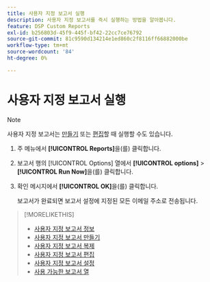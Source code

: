 ```yaml
---
title: 사용자 지정 보고서 실행
description: 사용자 지정 보고서를 즉시 실행하는 방법을 알아봅니다.
feature: DSP Custom Reports
exl-id: b256803d-45f9-445f-bf42-22cc7ce76792
source-git-commit: 81c9590d134214e1ed860c2f8116ff66882000be
workflow-type: tm+mt
source-wordcount: '84'
ht-degree: 0%

---
```


# 사용자 지정 보고서 실행

>[!NOTE]
>
>사용자 지정 보고서는 [만들기](report-create.md) 또는 [편집](report-edit.md)할 때 실행할 수도 있습니다.

1. 주 메뉴에서 **[!UICONTROL Reports]**&#x200B;을(를) 클릭합니다.

1. 보고서 행의 [!UICONTROL Options] 열에서 **[!UICONTROL options]** > **[!UICONTROL Run Now]**&#x200B;을(를) 클릭합니다.

1. 확인 메시지에서 **[!UICONTROL OK]**&#x200B;을(를) 클릭합니다.

   보고서가 완료되면 보고서 설정에 지정된 모든 이메일 주소로 전송됩니다.

>[!MORELIKETHIS]
>
>* [사용자 지정 보고서 정보](/help/dsp/reports/report-about.md)
>* [사용자 지정 보고서 만들기](/help/dsp/reports/report-create.md)
>* [사용자 지정 보고서 복제](/help/dsp/reports/report-copy.md)
>* [사용자 지정 보고서 편집](/help/dsp/reports/report-edit.md)
>* [사용자 지정 보고서 설정](/help/dsp/reports/report-settings.md)
>* [사용 가능한 보고서 열](/help/dsp/reports/report-columns.md)
